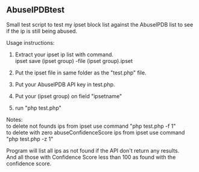 ## AbuseIPDBtest

Small test script to test my ipset block list against the AbuseIPDB list to see if the ip is still being abused.

Usage instructions:  
1. Extract your ipset ip list with command.  
ipset save (ipset group) -file (ipset group).ipset
  
2. Put the ipset file in same folder as the "test.php" file.

3. Put your AbuseIPDB API key in test.php.

4. Put your (ipset group) on field "ipsetname"

5. run "php test.php"

Notes:  
to delete not founds ips from ipset use command "php test.php -f 1"  
to delete with zero abuseConfidenceScore ips from ipset use command "php test.php -z 1"

Program will list all ips as not found if the API don't return any results.  
And all those with Confidence Score less than 100 as found with the confidence score.
